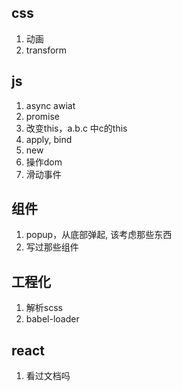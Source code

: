 
## css
1. 动画
2. transform

## js
1. async awiat
2. promise
3. 改变this，a.b.c 中c的this
4. apply, bind
5. new
6. 操作dom
7. 滑动事件

## 组件
1. popup，从底部弹起, 该考虑那些东西
2. 写过那些组件

## 工程化
1. 解析scss
2. babel-loader

## react
1. 看过文档吗